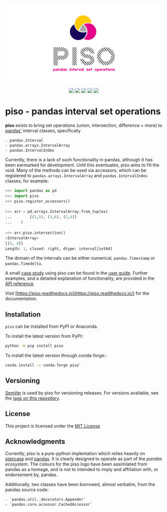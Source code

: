 <p align="center"><a href="https://github.com/staircase-dev/piso"><img src="https://github.com/staircase-dev/piso/blob/master/docs/img/piso_social_transparent.svg" title="piso logo" alt="piso logo"></a></p>


<p align="center">
    <a href="https://www.python.org/" alt="Python version">
        <img src="https://img.shields.io/pypi/pyversions/piso" /></a>
    <a href="https://pypi.org/project/piso/" alt="PyPI version">
        <img src="https://img.shields.io/pypi/v/piso" /></a>
    <a href="https://anaconda.org/conda-forge/piso" alt="Conda Forge version">
        <img src="https://anaconda.org/conda-forge/piso/badges/version.svg?branch=master&kill_cache=1" /></a>
	<a href="https://github.com/staircase-dev/piso/actions/workflows/ci.yml" alt="Github CI">
		<img src="https://github.com/staircase-dev/piso/actions/workflows/ci.yml/badge.svg"/></a>
    <a href="https://piso.readthedocs.io" alt="Documentation">
        <img src="https://readthedocs.org/projects/piso/badge/?version=latest" /></a>
</p>

# piso - pandas interval set operations

**piso** exists to bring set operations (union, intersection, difference + more) to [pandas'](https://pandas.pydata.org/) interval classes, specifically

    - pandas.Interval
    - pandas.arrays.IntervalArray
    - pandas.IntervalIndex

Currently, there is a lack of such functionality in pandas, although it has been earmarked for development.  Until this eventuates, piso aims to fill the void.  Many of the methods can be used via accessors, which can be registered to `pandas.arrays.IntervalArray` and `pandas.IntervalIndex` classes, for example:

```python
>>> import pandas as pd
>>> import piso
>>> piso.register_accessors()

>>> arr = pd.arrays.IntervalArray.from_tuples(
...        [(1,5), (3,6), (2,4)]
...    )

>>> arr.piso.intersection()
<IntervalArray>
[(3, 4]]
Length: 1, closed: right, dtype: interval[int64]
```

The domain of the intervals can be either numerical, `pandas.Timestamp` or `pandas.Timedelta`.

A small [case study](https://piso.readthedocs.io/en/latest/user_guide/calendar.html) using piso can be found in the [user guide](https://piso.readthedocs.io/en/latest/user_guide/index.html).  Further examples, and a detailed explanation of functionality, are provided in the [API reference](https://piso.readthedocs.io/en/latest/reference/index.html).

Visit [https://piso.readthedocs.io](https://piso.readthedocs.io/) for the documentation.

## Installation

`piso` can be installed from PyPI or Anaconda.

To install the latest version from PyPI::

```sh
python -m pip install piso
```

To install the latest version through conda-forge::

```sh
conda install -c conda-forge piso`
```

## Versioning

[SemVer](http://semver.org/) is used by piso for versioning releases.  For versions available, see the [tags on this repository](https://github.com/staircase-dev/piso/tags).


## License

This project is licensed under the [MIT License](https://github.com/staircase-dev/piso/blob/master/LICENSE)

## Acknowledgments

Currently, piso is a pure-python implentation which relies heavily on [staircase](https://www.staircase.dev) and [pandas](https://pandas.pydata.org/).  It is clearly designed to operate as part of the *pandas ecosystem*.  The colours for the piso logo have been assimilated from pandas as a homage, and is not to intended to imply and affiliation with, or endorsement by, pandas.

Additionally, two classes have been borrowed, almost verbatim, from the pandas source code:

    - `pandas.util._decorators.Appender`
    - `pandas.core.accessor.CachedAccessor`
